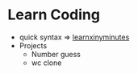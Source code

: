 # Learn Coding

- quick syntax => [learnxinyminutes][LRNXINY]
- Projects
  - Number guess
  - wc clone

[LRNXINY]: learnxinyminutes.com
